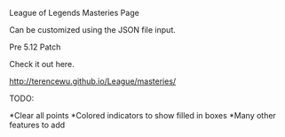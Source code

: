 League of Legends Masteries Page

Can be customized using the JSON file input.

Pre 5.12 Patch

Check it out here.

http://terencewu.github.io/League/masteries/

TODO:

*Clear all points
*Colored indicators to show filled in boxes
*Many other features to add